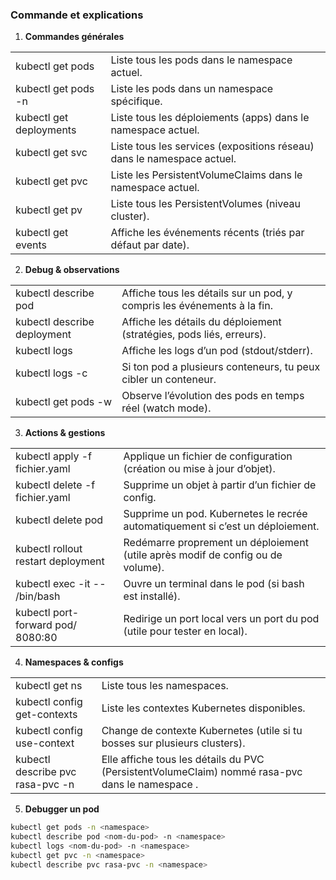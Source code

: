 ### Commande et explications

1. **Commandes générales**

<table>
	<tr> 
		<td>kubectl get pods</td>
		<td>Liste tous les pods dans le namespace actuel.</td>	
	</tr>
	<tr>
		<td>kubectl get pods -n <namespace> </td>
		<td>Liste les pods dans un namespace spécifique.</td>
	</tr>
	<tr>
		<td>kubectl get deployments</td>
		<td>Liste tous les déploiements (apps) dans le namespace actuel.</td>
	</tr>
	<tr>
		<td>kubectl get svc</td>
		<td>Liste tous les services (expositions réseau) dans le namespace actuel.</td>
	</tr>
	<tr>
		<td>kubectl get pvc</td>
		<td >Liste les PersistentVolumeClaims dans le namespace actuel.</td>
	</tr>
	<tr>
		<td>kubectl get pv</td>
		<td>Liste tous les PersistentVolumes (niveau cluster).</td>
	</tr>
    <tr>
        <td>kubectl get events</td>
        <td>Affiche les événements récents (triés par défaut par date).</td>
    </tr>
</table>


2. **Debug & observations**

<table>
	<tr> 
		<td>kubectl describe pod <pod-name> </td>
		<td>Affiche tous les détails sur un pod, y compris les événements à la fin.</td>	
	</tr>
	<tr>
		<td>kubectl describe deployment <deployment-name> </td>
		<td>Affiche les détails du déploiement (stratégies, pods liés, erreurs).</td>
	</tr>
	<tr>
		<td>kubectl logs <pod-name> </td>
		<td>Affiche les logs d’un pod (stdout/stderr).</td>
	</tr>
	<tr>
		<td>kubectl logs <pod-name> -c <container-name> </td>
		<td>Si ton pod a plusieurs conteneurs, tu peux cibler un conteneur.</td>
	</tr>
	<tr>
		<td>kubectl get pods -w</td>
		<td>Observe l’évolution des pods en temps réel (watch mode).</td>
	</tr>
</table>

3. **Actions & gestions**

<table>
	<tr> 
		<td>kubectl apply -f fichier.yaml </td>
		<td>Applique un fichier de configuration (création ou mise à jour d’objet).</td>	
	</tr>
	<tr>
		<td>kubectl delete -f fichier.yaml </td>
		<td>Supprime un objet à partir d’un fichier de config.</td>
	</tr>
	<tr>
		<td>kubectl delete pod <pod-name> </td>
		<td>Supprime un pod. Kubernetes le recrée automatiquement si c’est un déploiement.</td>
	</tr>
	<tr>
		<td>kubectl rollout restart deployment <deployment-name></td>
		<td>Redémarre proprement un déploiement (utile après modif de config ou de volume).</td>
	</tr>
	<tr>
		<td>kubectl exec -it <pod-name> -- /bin/bash</td>
		<td>Ouvre un terminal dans le pod (si bash est installé).</td>
	</tr>
    <tr>
		<td>kubectl port-forward pod/<pod-name> 8080:80</td>
		<td>Redirige un port local vers un port du pod (utile pour tester en local).</td>
	</tr>
</table>

4. **Namespaces & configs**

<table>
	<tr> 
		<td>kubectl get ns </td>
		<td>Liste tous les namespaces.</td>	
	</tr>
	<tr>
		<td>kubectl config get-contexts </td>
		<td>Liste les contextes Kubernetes disponibles.</td>
	</tr>
	<tr>
		<td>kubectl config use-context <name> </td>
		<td> <name>	Change de contexte Kubernetes (utile si tu bosses sur plusieurs clusters).</td>
	</tr>
    <tr>
		<td>kubectl describe pvc rasa-pvc -n <namespace> </td>
		<td>Elle affiche tous les détails du PVC (PersistentVolumeClaim) nommé rasa-pvc dans le namespace .</td>
	</tr>
</table>


5. **Debugger un pod**

```bash
kubectl get pods -n <namespace> 
kubectl describe pod <nom-du-pod> -n <namespace> 
kubectl logs <nom-du-pod> -n <namespace> 
kubectl get pvc -n <namespace> 
kubectl describe pvc rasa-pvc -n <namespace>
```